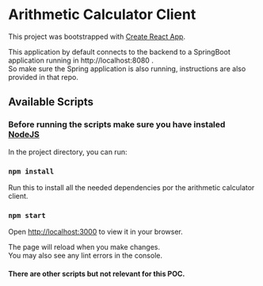 # Arithmetic Calculator Client

This project was bootstrapped with [Create React App](https://github.com/facebook/create-react-app).

This application by default connects to the backend to a SpringBoot application running in http://localhost:8080 .\
So make sure the Spring application is also running, instructions are also provided in that repo.

## Available Scripts
###  Before running the scripts make sure you have instaled [NodeJS](https://nodejs.org/en) 
In the project directory, you can run:

### `npm install`

Run this to install all the needed dependencies por the arithmetic calculator client.

### `npm start`

Open [http://localhost:3000](http://localhost:3000) to view it in your browser.

The page will reload when you make changes.\
You may also see any lint errors in the console.

#### There are other scripts but not relevant for this POC.
